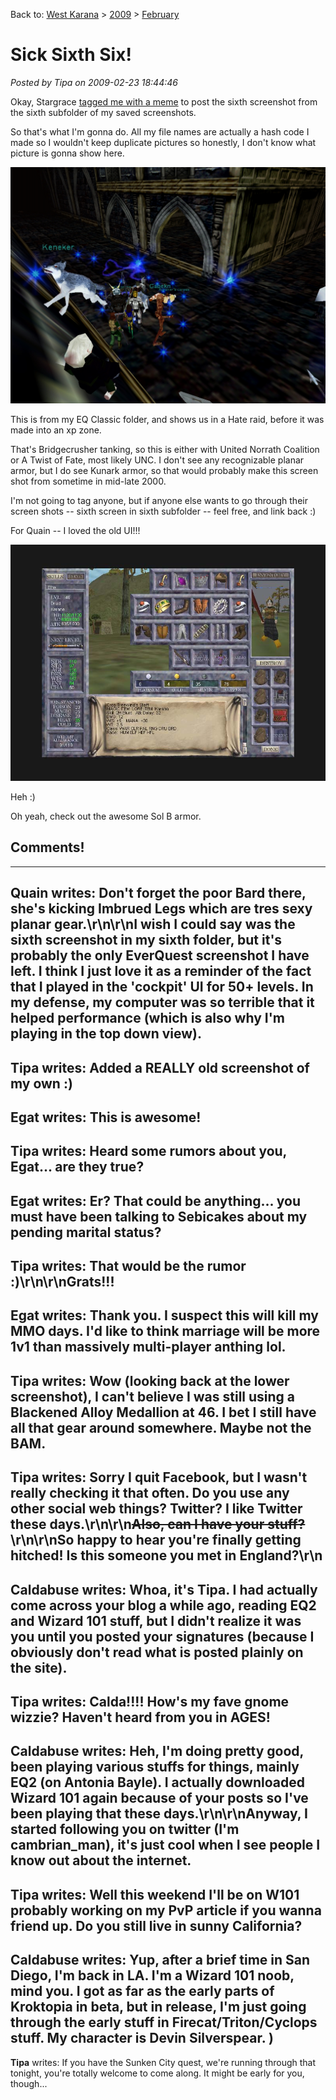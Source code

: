 Back to: [West Karana](/posts/westkarana.md) > [2009](/posts/2009/westkarana.md) > [February](./westkarana.md)
# Sick Sixth Six!

*Posted by Tipa on 2009-02-23 18:44:46*

Okay, Stargrace [tagged me with a meme](http://mmoquests.com/2009/02/23/sixth-screenshot-meme/) to post the sixth screenshot from the sixth subfolder of my saved screenshots.

So that's what I'm gonna do. All my file names are actually a hash code I made so I wouldn't keep duplicate pictures so honestly, I don't know what picture is gonna show here.

![](../../../uploads/2009/02/2b0b27c337a6b9f7f5fb6a707be25cb8.jpg "2b0b27c337a6b9f7f5fb6a707be25cb8")

This is from my EQ Classic folder, and shows us in a Hate raid, before it was made into an xp zone.

That's Bridgecrusher tanking, so this is either with United Norrath Coalition or A Twist of Fate, most likely UNC. I don't see any recognizable planar armor, but I do see Kunark armor, so that would probably make this screen shot from sometime in mid-late 2000.

I'm not going to tag anyone, but if anyone else wants to go through their screen shots -- sixth screen in sixth subfolder -- feel free, and link back :)

For Quain -- I loved the old UI!!!

![](../../../uploads/2009/02/6e8ba0df16fdd12bba7c03fba57a2878.jpg "6e8ba0df16fdd12bba7c03fba57a2878")

Heh :)

Oh yeah, check out the awesome Sol B armor.

## Comments!
---
**Quain** writes: Don't forget the poor Bard there, she's kicking Imbrued Legs which are tres sexy planar gear.\r\n\r\nI wish I could say  was the sixth screenshot in my sixth folder, but it's probably the only EverQuest screenshot I have left.  I think I just love it as a reminder of the fact that I played in the 'cockpit' UI for 50+ levels.  In my defense, my computer was so terrible that it helped performance (which is also why I'm playing in the top down view).
---
**Tipa** writes: Added a REALLY old screenshot of my own :)
---
**Egat** writes: This is awesome!
---
**Tipa** writes: Heard some rumors about you, Egat... are they true?
---
**Egat** writes: Er?  That could be anything... you must have been talking to Sebicakes about my pending marital status?
---
**Tipa** writes: That would be the rumor :)\r\n\r\nGrats!!!
---
**Egat** writes: Thank you.  I suspect this will kill my MMO days.  I'd like to think marriage will be more 1v1 than massively multi-player anthing lol.
---
**Tipa** writes: Wow (looking back at the lower screenshot), I can't believe I was still using a Blackened Alloy Medallion at 46. I bet I still have all that gear around somewhere. Maybe not the BAM.
---
**Tipa** writes: Sorry I quit Facebook, but I wasn't really checking it that often. Do you use any other social web things? Twitter? I like Twitter these days.\r\n\r\n<del datetime="2009-02-24T19:54:35+00:00">Also, can I have your stuff?</del>\r\n\r\nSo happy to hear you're finally getting hitched! Is this someone you met in England?\r\n
---
**Caldabuse** writes: Whoa, it's Tipa. I had actually come across your blog a while ago, reading EQ2 and Wizard 101 stuff, but I didn't realize it was you until you posted your signatures (because I obviously don't read what is posted plainly on the site).
---
**Tipa** writes: Calda!!!! How's my fave gnome wizzie? Haven't heard from you in AGES!
---
**Caldabuse** writes: Heh, I'm doing pretty good, been playing various stuffs for things, mainly EQ2 (on Antonia Bayle). I actually downloaded Wizard 101 again because of your posts so I've been playing that these days.\r\n\r\nAnyway, I started following you on twitter (I'm cambrian_man), it's just cool when I see people I know out about the internet.
---
**Tipa** writes: Well this weekend I'll be on W101 probably working on my PvP article if you wanna friend up. Do you still live in sunny California?
---
**Caldabuse** writes: Yup, after a brief time in San Diego, I'm back in LA. I'm a Wizard 101 noob, mind you. I got as far as the early parts of Kroktopia in beta, but in release, I'm just going through the early stuff in Firecat/Triton/Cyclops stuff. My character is Devin Silverspear. )
---
**Tipa** writes: If you have the Sunken City quest, we're running through that tonight, you're totally welcome to come along. It might be early for you, though...

